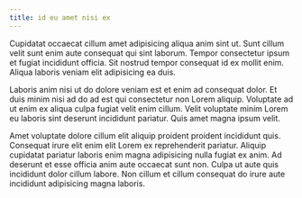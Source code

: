 ```yaml
---
title: id eu amet nisi ex
---
```


Cupidatat occaecat cillum amet adipisicing aliqua anim sint ut. Sunt cillum velit sunt enim aute consequat qui sint laborum. Tempor consectetur ipsum et fugiat incididunt officia. Sit nostrud tempor consequat id ex mollit enim. Aliqua laboris veniam elit adipisicing ea duis.

Laboris anim nisi ut do dolore veniam est et enim ad consequat dolor. Et duis minim nisi ad do ad est qui consectetur non Lorem aliquip. Voluptate ad ut enim ex aliqua culpa fugiat velit enim cillum. Velit voluptate minim Lorem eu laboris sint deserunt incididunt pariatur. Quis amet magna ipsum velit.

Amet voluptate dolore cillum elit aliquip proident proident incididunt quis. Consequat irure elit enim elit Lorem ex reprehenderit pariatur. Aliquip cupidatat pariatur laboris enim magna adipisicing nulla fugiat ex anim. Ad deserunt et esse officia anim aute occaecat sunt non. Culpa ut aute quis incididunt dolor cillum labore. Non cillum et cillum consequat do irure aute incididunt adipisicing magna laboris.